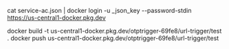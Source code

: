 cat service-ac.json | docker login -u \_json_key --password-stdin \
https://us-central1-docker.pkg.dev

docker build -t us-central1-docker.pkg.dev/otptrigger-69fe8/url-trigger/test .
docker push us-central1-docker.pkg.dev/otptrigger-69fe8/url-trigger/test
